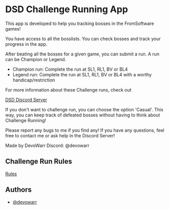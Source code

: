 
# DSD Challenge Running App

This app is developed to help you tracking bosses in the FromSoftware games!

You have access to all the bosslists. You can check bosses and track your progress in the app.

After beating all the bosses for a given game, you can submit a run. A run can be Champion or Legend.

- Champion run: Complete the run at SL1, RL1, BV or BL4
- Legend run: Complete the run at SL1, RL1, BV or BL4 with a worthy handicap/restriction

For more information about these Challenge runs, 
check out

[DSD Discord Server](https://discord.gg/invite/darksouls3)

If you don't want to challenge run, you can choose the option 'Casual'. This way, you can keep track of defeated bosses without having to think about Challenge Running!

Please report any bugs to me if you find any!
If you have any questions, feel free to contact me or ask help in the Discord Server!

Made by DevoWarr
Discord: @devowarr


## Challenge Run Rules

[Rules](https://docs.google.com/document/d/1Hffx3O7SavIRUErIeLXMvRQ5yH6Lx1Xs9ZFuPqglvr4/edit)


## Authors

- [@devowarr](https://www.github.com/DevoWarr)

